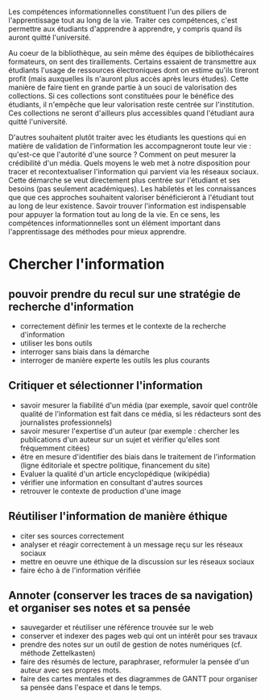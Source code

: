 <!--
(Nolwenn Saget : 19 janvier) Avec ma collègue Priscille, nous vous contactons car dans le cadre d'un projet pour le Suptice, nous travaillons à la création d'une offre de formation pour l'UE compétences transversales. Pour mener ce projet, il nous a été demandé de mettre à plat les ressources (ateliers, formations, ressources...) sur le thème Apprendre à apprendre (y compris la partie Pix et Softskills) afin de les proposer aux équipes pédagogiques pour composer le contenu de l'UE compétences transversales.
Ainsi, nous souhaiterions échanger ensemble pour vous présenter les ressources identifiées et vous proposer d'initier une collaboration pour réfléchir à cette offre en fonction des ressources développées par vos services. Nous vous proposons donc un evento pour un premier temps d'échange avec quelques dates dès la semaine prochaine. Si vous pensez à un.e collègue qui pourrait nous rejoindre n'hésitez pas à lui transférer ce message. 
-->

Les compétences informationnelles constituent l'un des piliers de l'apprentissage tout au long de la vie. Traiter ces compétences, c'est permettre aux étudiants d'apprendre à apprendre, y compris quand ils auront quitté l'université. 

Au coeur de la bibliothèque, au sein même des équipes de bibliothécaires formateurs, on sent des tiraillements. Certains essaient de transmettre aux étudiants l'usage de ressources électroniques dont on estime qu'ils tireront profit (mais auxquelles ils n'auront plus accès après leurs études). Cette manière de faire tient en grande partie à un souci de valorisation des collections. Si ces collections sont constituées pour le bénéfice des étudiants, il n'empêche que leur valorisation reste centrée sur l'institution. Ces collections ne seront d'ailleurs plus accessibles quand l'étudiant aura quitté l'université.

D'autres souhaitent plutôt traiter avec les étudiants les questions qui en matière de validation de l'information les accompagneront toute leur vie : qu'est-ce que l'autorité d'une source ? Comment on peut mesurer la crédibilité d'un média. Quels moyens le web met à notre disposition pour tracer et recontextualiser l'information qui parvient via les réseaux sociaux. Cette démarche se veut directement plus centrée sur l'étudiant et ses besoins (pas seulement académiques). Les habiletés et les connaissances que que ces approches souhaitent valoriser bénéficieront à l'étudiant tout au long de leur existence. Savoir trouver l'information est indispensable pour appuyer la formation tout au long de la vie. En ce sens, les compétences informationnelles sont un élément important dans l'apprentissage des méthodes pour mieux apprendre.   

# Chercher l'information

## pouvoir prendre du recul sur une stratégie de recherche d'information

- correctement définir les termes et le contexte de la recherche d'information
- utiliser les bons outils
- interroger sans biais dans la démarche
- interroger de manière experte les outils les plus courants


## Critiquer et sélectionner l'information

- savoir mesurer la fiabilité d'un média (par exemple, savoir quel contrôle qualité de l'information est fait dans ce média, si les rédacteurs sont des journalistes professionnels)
- savoir mesurer l'expertise d'un auteur (par exemple : chercher les publications d'un auteur sur un sujet et vérifier qu'elles sont fréquemment citées)
- être en mesure d'identifier des biais dans le traitement de l'information (ligne éditoriale et spectre politique, financement du site)
- Evaluer la qualité d'un article encyclopédique (wikipédia)
- vérifier une information en consultant d'autres sources
- retrouver le contexte de production d'une image

## Réutiliser l'information de manière éthique

- citer ses sources correctement
- analyser et réagir correctement à un message reçu sur les réseaux sociaux
- mettre en oeuvre une éthique de la discussion sur les réseaux sociaux
- faire écho à de l'information vérifiée

## Annoter (conserver les traces de sa navigation) et organiser ses notes et sa pensée

- sauvegarder et réutiliser une référence trouvée sur le web
- conserver et indexer des pages web qui ont un intérêt pour ses travaux
- prendre des notes sur un outil de gestion de notes numériques (cf. méthode Zettelkasten)
- faire des résumés de lecture, paraphraser, reformuler la pensée d'un auteur avec ses propres mots.
- faire des cartes mentales et des diagrammes de GANTT pour organiser sa pensée dans l'espace et dans le temps.